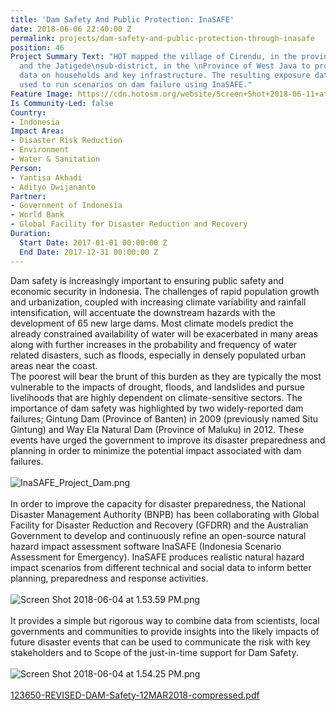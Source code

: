 ```yaml
---
title: 'Dam Safety And Public Protection: InaSAFE'
date: 2018-06-06 22:40:00 Z
permalink: projects/dam-safety-and-public-protection-through-inasafe
position: 46
Project Summary Text: "HOT mapped the village of Cirendu, in the province of Banten
  and the Jatigede\nsub-district, in the \nProvince of West Java to provide comprehensive
  data on households and key infrastructure. The resulting exposure data was subsequently
  used to run scenarios on dam failure using InaSAFE."
Feature Image: https://cdn.hotosm.org/website/Screen+Shot+2018-06-11+at+14.30.36.png
Is Community-Led: false
Country:
- Indonesia
Impact Area:
- Disaster Risk Reduction
- Environment
- Water & Sanitation
Person:
- Yantisa Akhadi
- Adityo Dwijananto
Partner:
- Government of Indonesia
- World Bank
- Global Facility for Disaster Reduction and Recovery
Duration:
  Start Date: 2017-01-01 00:00:00 Z
  End Date: 2017-12-31 00:00:00 Z
---
```


Dam safety is increasingly important to ensuring public safety and economic security in Indonesia. The challenges of rapid population growth and urbanization, coupled with increasing climate variability and rainfall intensification, will accentuate the downstream hazards with the development of 65 new large dams. Most climate models predict the already constrained availability of water will be exacerbated in many areas along with further increases in the probability and frequency of water related disasters, such as floods, especially in densely populated urban areas near the coast. 
<br />
The poorest will bear the brunt of this burden as they are typically the most vulnerable to the impacts of drought, floods, and landslides and pursue livelihoods that are highly dependent on climate-sensitive sectors. The importance of dam safety was highlighted by two widely-reported dam
failures; Gintung Dam (Province of Banten) in 2009 (previously named Situ Gintung) and Way Ela Natural Dam (Province of Maluku) in 2012. These events have urged the government to improve its disaster preparedness and planning in order to minimize the
potential impact associated with dam failures.
<br />
<br />
![InaSAFE_Project_Dam.png](https://cdn.hotosm.org/website/InaSAFE_Project_Dam.png)
<br />
<br />
In order to improve the capacity for disaster preparedness, the National Disaster Management Authority (BNPB) has been collaborating with Global Facility for Disaster Reduction and Recovery (GFDRR) and the Australian Government to develop and continuously refine an open-source natural hazard impact assessment software InaSAFE (Indonesia Scenario Assessment for Emergency). InaSAFE produces realistic natural hazard impact scenarios from different technical and social data to inform
better planning, preparedness and response activities. 
<br />
<br />
![Screen Shot 2018-06-04 at 1.53.59 PM.png](https://cdn.hotosm.org/website/Screen+Shot+2018-06-04+at+1.53.59+PM.png)
<br />
<br />
It provides a simple but rigorous way to combine data from scientists, local governments and communities to provide insights into the likely impacts of future disaster events that can be used to communicate the risk with key stakeholders and to Scope of the just-in-time support for Dam Safety.
<br />
<br />
![Screen Shot 2018-06-04 at 1.54.25 PM.png](https://cdn.hotosm.org/website/Screen+Shot+2018-06-04+at+1.54.25+PM.png)
<br />
<br />
[123650-REVISED-DAM-Safety-12MAR2018-compressed.pdf](https://cdn.hotosm.org/website/123650-REVISED-DAM-Safety-12MAR2018-compressed.pdf)

<br />